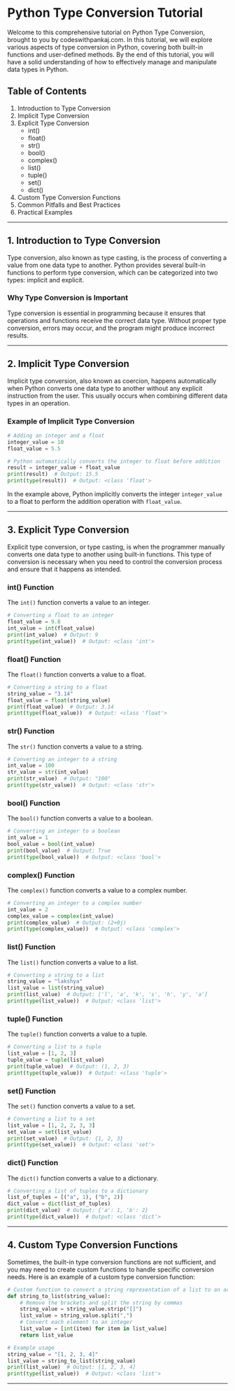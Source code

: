 # Python Type Conversion Tutorial

Welcome to this comprehensive tutorial on Python Type Conversion, brought to you by codeswithpankaj.com. In this tutorial, we will explore various aspects of type conversion in Python, covering both built-in functions and user-defined methods. By the end of this tutorial, you will have a solid understanding of how to effectively manage and manipulate data types in Python.

## Table of Contents

1. Introduction to Type Conversion
2. Implicit Type Conversion
3. Explicit Type Conversion
   - int()
   - float()
   - str()
   - bool()
   - complex()
   - list()
   - tuple()
   - set()
   - dict()
4. Custom Type Conversion Functions
5. Common Pitfalls and Best Practices
6. Practical Examples

---

## 1. Introduction to Type Conversion

Type conversion, also known as type casting, is the process of converting a value from one data type to another. Python provides several built-in functions to perform type conversion, which can be categorized into two types: implicit and explicit.

### Why Type Conversion is Important

Type conversion is essential in programming because it ensures that operations and functions receive the correct data type. Without proper type conversion, errors may occur, and the program might produce incorrect results.

---

## 2. Implicit Type Conversion

Implicit type conversion, also known as coercion, happens automatically when Python converts one data type to another without any explicit instruction from the user. This usually occurs when combining different data types in an operation.

### Example of Implicit Type Conversion

```python
# Adding an integer and a float
integer_value = 10
float_value = 5.5

# Python automatically converts the integer to float before addition
result = integer_value + float_value
print(result)  # Output: 15.5
print(type(result))  # Output: <class 'float'>
```

In the example above, Python implicitly converts the integer `integer_value` to a float to perform the addition operation with `float_value`.

---

## 3. Explicit Type Conversion

Explicit type conversion, or type casting, is when the programmer manually converts one data type to another using built-in functions. This type of conversion is necessary when you need to control the conversion process and ensure that it happens as intended.

### int() Function

The `int()` function converts a value to an integer.

```python
# Converting a float to an integer
float_value = 9.8
int_value = int(float_value)
print(int_value)  # Output: 9
print(type(int_value))  # Output: <class 'int'>
```

### float() Function

The `float()` function converts a value to a float.

```python
# Converting a string to a float
string_value = "3.14"
float_value = float(string_value)
print(float_value)  # Output: 3.14
print(type(float_value))  # Output: <class 'float'>
```

### str() Function

The `str()` function converts a value to a string.

```python
# Converting an integer to a string
int_value = 100
str_value = str(int_value)
print(str_value)  # Output: "100"
print(type(str_value))  # Output: <class 'str'>
```

### bool() Function

The `bool()` function converts a value to a boolean.

```python
# Converting an integer to a boolean
int_value = 1
bool_value = bool(int_value)
print(bool_value)  # Output: True
print(type(bool_value))  # Output: <class 'bool'>
```

### complex() Function

The `complex()` function converts a value to a complex number.

```python
# Converting an integer to a complex number
int_value = 2
complex_value = complex(int_value)
print(complex_value)  # Output: (2+0j)
print(type(complex_value))  # Output: <class 'complex'>
```

### list() Function

The `list()` function converts a value to a list.

```python
# Converting a string to a list
string_value = "lakshya"
list_value = list(string_value)
print(list_value)  # Output: ['l', 'a', 'k', 's', 'h', 'y', 'a']
print(type(list_value))  # Output: <class 'list'>
```

### tuple() Function

The `tuple()` function converts a value to a tuple.

```python
# Converting a list to a tuple
list_value = [1, 2, 3]
tuple_value = tuple(list_value)
print(tuple_value)  # Output: (1, 2, 3)
print(type(tuple_value))  # Output: <class 'tuple'>
```

### set() Function

The `set()` function converts a value to a set.

```python
# Converting a list to a set
list_value = [1, 2, 2, 3, 3]
set_value = set(list_value)
print(set_value)  # Output: {1, 2, 3}
print(type(set_value))  # Output: <class 'set'>
```

### dict() Function

The `dict()` function converts a value to a dictionary.

```python
# Converting a list of tuples to a dictionary
list_of_tuples = [("a", 1), ("b", 2)]
dict_value = dict(list_of_tuples)
print(dict_value)  # Output: {'a': 1, 'b': 2}
print(type(dict_value))  # Output: <class 'dict'>
```

---

## 4. Custom Type Conversion Functions

Sometimes, the built-in type conversion functions are not sufficient, and you may need to create custom functions to handle specific conversion needs. Here is an example of a custom type conversion function:

```python
# Custom function to convert a string representation of a list to an actual list
def string_to_list(string_value):
    # Remove the brackets and split the string by commas
    string_value = string_value.strip("[]")
    list_value = string_value.split(",")
    # Convert each element to an integer
    list_value = [int(item) for item in list_value]
    return list_value

# Example usage
string_value = "[1, 2, 3, 4]"
list_value = string_to_list(string_value)
print(list_value)  # Output: [1, 2, 3, 4]
print(type(list_value))  # Output: <class 'list'>
```

---

